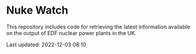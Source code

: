 # Nuke Watch

This repository includes code for retrieving the latest information available on the output of EDF nuclear power plants in the UK.

Last updated: 2022-12-03 08:10